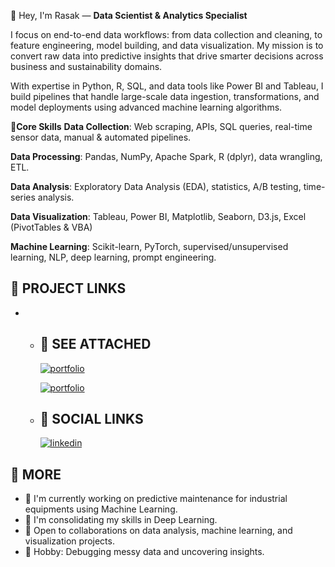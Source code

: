 👋 Hey, I'm Rasak — **Data Scientist & Analytics Specialist**

I focus on end-to-end data workflows: from data collection and cleaning, to feature engineering, model building, and data visualization. My mission is to convert raw data into predictive insights that drive smarter decisions across business and sustainability domains.

With expertise in Python, R, SQL, and data tools like Power BI and Tableau, I build pipelines that handle large-scale data ingestion, transformations, and model deployments using advanced machine learning algorithms.

🔧**Core Skills**
**Data Collection**: Web scraping, APIs, SQL queries, real-time sensor data, manual & automated pipelines.

**Data Processing**: Pandas, NumPy, Apache Spark, R (dplyr), data wrangling, ETL.

**Data Analysis**: Exploratory Data Analysis (EDA), statistics, A/B testing, time-series analysis.

**Data Visualization**: Tableau, Power BI, Matplotlib, Seaborn, D3.js, Excel (PivotTables & VBA)

**Machine Learning**: Scikit-learn, PyTorch, supervised/unsupervised learning, NLP, deep learning, prompt engineering.

## 🚀 PROJECT LINKS
*   - ## 🔗 SEE ATTACHED
      [![portfolio](https://img.shields.io/badge/CorrosionAnalysis-000?style=for-the-badge&logo=ko-fi&logoColor=white)](https://github.com/RasakAnalysis/CorrosionAnalysis)

      [![portfolio](https://img.shields.io/badge/BeachGroupAnalysis-000?style=for-the-badge&logo=ko-fi&logoColor=white)](https://github.com/RasakAnalysis/BeachGroupAnalysis)
   
    - ## 🔗 SOCIAL LINKS
      [![linkedin](https://img.shields.io/badge/linkedin-0A66C2?style=for-the-badge&logo=linkedin&logoColor=white)](https://www.linkedin.com/login/)

## 🚀 MORE
   * 🔭 I'm currently working on predictive maintenance for industrial equipments using Machine Learning.
   * 🌱 I'm consolidating my skills in Deep Learning.
   * 👯 Open to collaborations on data analysis, machine learning, and visualization projects.
   * 🧠 Hobby: Debugging messy data and uncovering insights.
